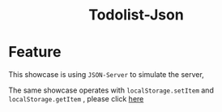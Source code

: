 <h1 align="center"> Todolist-Json</center>


# Feature

This showcase is using `JSON-Server` to simulate the server,

The same showcase operates with `localStorage.setItem` and `localStorage.getItem` , please click [here](https://github.com/puddlejumper26/todolist/blob/master/README.md#-todolist)
